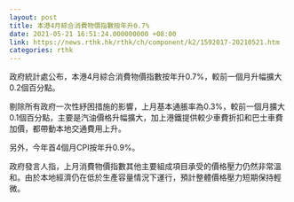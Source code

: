 ```yaml
---
layout: post
title: 本港4月綜合消費物價指數按年升0.7%
date: 2021-05-21 16:51:24.000000000 +08:00
link: https://news.rthk.hk/rthk/ch/component/k2/1592017-20210521.htm
categories: rthk
---
```


政府統計處公布，本港4月綜合消費物價指數按年升0.7%，較前一個月升幅擴大0.2個百分點。

剔除所有政府一次性紓困措施的影響，上月基本通脹率為0.3%，較前一個月擴大0.1個百分點，主要是汽油價格升幅擴大，加上港鐵提供較少車費折扣和巴士車費加價，都帶動本地交通費用上升。

另外，今年首4個月CPI按年升0.9%。

政府發言人指，上月消費物價指數其他主要組成項目承受的價格壓力仍然非常溫和。由於本地經濟仍在低於生產容量情況下運行，預計整體價格壓力短期保持輕微。

